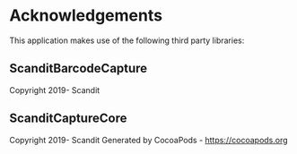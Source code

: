 # Acknowledgements
This application makes use of the following third party libraries:

## ScanditBarcodeCapture

Copyright 2019- Scandit

## ScanditCaptureCore

Copyright 2019- Scandit
Generated by CocoaPods - https://cocoapods.org
